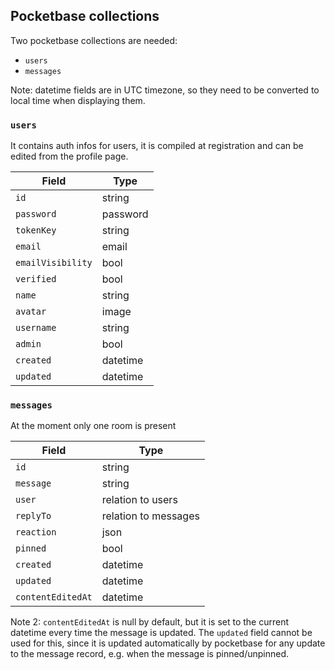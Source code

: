 ## Pocketbase collections

Two pocketbase collections are needed:
- `users`
- `messages`

Note: datetime fields are in UTC timezone, so they need to be converted to local time when displaying them.


### `users`

It contains auth infos for users, it is compiled at registration and can be edited from the profile page.


| Field              | Type     |
|--------------------|----------|
| `id`               | string   |
| `password`         | password |
| `tokenKey`         | string   |
| `email`            | email    |
| `emailVisibility`  | bool     |
| `verified`         | bool     |
| `name`             | string   |
| `avatar`           | image    |
| `username`         | string   |
| `admin`            | bool     |
| `created`          | datetime |
| `updated`          | datetime |


### `messages`

At the moment only one room is present

| Field              | Type     |
|--------------------|----------|
| `id`               | string   |
| `message`          | string   |
| `user`             | relation to users |
| `replyTo`          | relation to messages |
| `reaction`         | json     |
| `pinned`           | bool     |
| `created`          | datetime |
| `updated`          | datetime |
| `contentEditedAt`  | datetime |

Note 2: `contentEditedAt` is null by default, but it is set to the current datetime every time the message is updated. The `updated` field cannot be used for this, since it is updated automatically by pocketbase for any update to the message record, e.g. when the message is pinned/unpinned.
